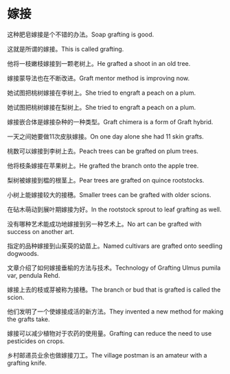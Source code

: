 # 嫁接

<p><span class="chinese">这种肥皂嫁接是个不错的办法。</span><span class="english">Soap grafting is good.</span></p>

<p><span class="chinese">这就是所谓的嫁接。</span><span class="english">This is called grafting.</span></p>

<p><span class="chinese">他将一枝嫩枝嫁接到一颗老树上。</span><span class="english">He grafted a shoot in an old tree.</span></p>

<p><span class="chinese">嫁接蒙导法也在不断改进。</span><span class="english">Graft mentor method is improving now.</span></p>

<p><span class="chinese">她试图把桃树嫁接在李树上。</span><span class="english">She tried to engraft a peach on a plum.</span></p>

<p><span class="chinese">她试图把桃树嫁接在梨树上。</span><span class="english">She tried to engraft a peach on a plum.</span></p>

<p><span class="chinese">嫁接嵌合体是嫁接杂种的一种类型。</span><span class="english">Graft chimera is a form of Graft hybrid.</span></p>

<p><span class="chinese">一天之间她要做11次皮肤嫁接。</span><span class="english">On one day alone she had 11 skin grafts.</span></p>

<p><span class="chinese">桃数可以嫁接到李树上去。</span><span class="english">Peach trees can be grafted on plum trees.</span></p>

<p><span class="chinese">他将枝条嫁接在苹果树上。</span><span class="english">He grafted the branch onto the apple tree.</span></p>

<p><span class="chinese">梨树被嫁接到榅的根茎上。</span><span class="english">Pear trees are grafted on quince rootstocks.</span></p>

<p><span class="chinese">小树上能嫁接较大的接穗。</span><span class="english">Smaller trees can be grafted with older scions.</span></p>

<p><span class="chinese">在砧木萌动到展叶期嫁接为好。</span><span class="english">In the rootstock sprout to leaf grafting as well.</span></p>

<p><span class="chinese">没有哪种艺术能成功地嫁接到另一种艺术上。</span><span class="english">No art can be grafted with success on another art.</span></p>

<p><span class="chinese">指定的品种嫁接到山茱萸的幼苗上。</span><span class="english">Named cultivars are grafted onto seedling dogwoods.</span></p>

<p><span class="chinese">文章介绍了如何嫁接垂榆的方法与技术。</span><span class="english">Technology of Grafting Ulmus pumila var, pendula Rehd.</span></p>

<p><span class="chinese">嫁接上去的枝或芽被称为接穗。</span><span class="english">The branch or bud that is grafted is called the scion.</span></p>

<p><span class="chinese">他们发明了一个使嫁接成活的新方法。</span><span class="english">They invented a new method for making the grafts take.</span></p>

<p><span class="chinese">嫁接可以减少植物对于农药的使用量。</span><span class="english">Grafting can reduce the need to use pesticides on crops.</span></p>

<p><span class="chinese">乡村邮递员业余也做嫁接刀工。</span><span class="english">The village postman is an amateur with a grafting knife.</span></p>

